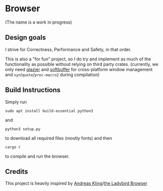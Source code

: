 # Browser
(The name is a work in progress)

## Design goals
I strive for Correctness, Performance and Safety, in that order.

This is also a "for fun" project, so I do try and implement as much of the functionality as possible without relying on third party crates. (currently, we only need [glazier](https://github.com/linebender/glazier) and [softbuffer](https://github.com/rust-windowing/softbuffer) for cross-platform window management and `syn`/`quote`/`proc-macro2` during compilation)

## Build Instructions
Simply run
```
sudo apt install build-essential python3
```
and
```
python3 setup.py
```
to download all required files (mostly fonts) and then
```
cargo r
```
to compile and run the browser.


## Credits
This project is heavily inspired by [Andreas Kling](https://github.com/awesomekling)/[the Ladybird Browser](https://awesomekling.github.io/Ladybird-a-new-cross-platform-browser-project/)
